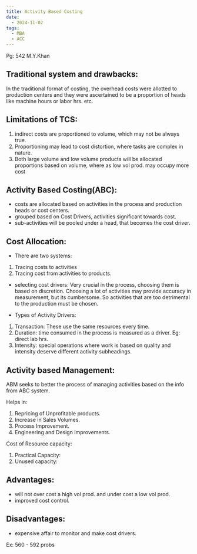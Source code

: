 ```yaml
---
title: Activity Based Costing
date:
  - 2024-11-02
tags:
  - MBA
  - ACC
---
```

Pg: 542 M.Y.Khan

## Traditional system and drawbacks:

In the traditional format of costing, the overhead costs were allotted to production centers and they were ascertained to be a proportion of heads like machine hours or labor hrs. etc.

## Limitations of TCS:
1. indirect costs are proportioned to volume, which may not be always true.
2. Proportioning may lead to cost distortion, where tasks are complex in nature.
3. Both large volume and low volume products will be allocated proportions based on volume, where as low vol prod. may occupy more cost

## Activity Based Costing(ABC):
- costs are allocated based on activities in the process  and production heads or cost centers.
- grouped based on Cost Drivers, activities significant towards cost.
- sub-activities will be pooled under a head, that becomes the cost driver.

## Cost Allocation:
- There are two systems:
1. Tracing costs to activities
2. Tracing cost from activities to products.

- selecting cost drivers: Very crucial in the process, choosing them is based on discretion. Choosing a lot of activities may provide accuracy in measurement, but its cumbersome. So activities  that are too detrimental to the production must be chosen.

- Types of Activity Drivers:
1. Transaction: These use the same resources every time.
2. Duration: time consumed in the process is measured as a driver. Eg: direct lab hrs.
3. Intensity: special operations where work is based on quality and intensity deserve different activity subheadings.


## Activity based Management:
ABM seeks to better the process of managing activities based on the info from ABC system.

Helps in:
1. Repricing of Unprofitable products.
2. Increase in Sales Volumes.
3. Process Improvement.
4. Engineering and Design Improvements.

Cost of Resource capacity:
1. Practical Capacity:
2. Unused capacity:

## Advantages:

- will not over cost a high vol prod. and under cost a low vol prod.
- improved cost control.

## Disadvantages:
- expensive affair to monitor and make cost drivers.


Ex: 560 - 592 probs
